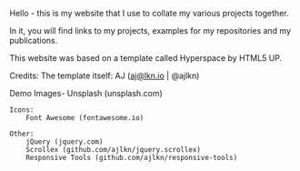 Hello - this is my website that I use to collate my various projects together.

In it, you will find links to my projects, examples for my
repositories and my publications.

This website was based on a template called Hyperspace by HTML5 UP. 

Credits: 
  The template itself: 
    AJ (aj@lkn.io | @ajlkn)

  Demo Images- 
		Unsplash (unsplash.com)

	Icons: 
		Font Awesome (fontawesome.io)

	Other:
		jQuery (jquery.com)
		Scrollex (github.com/ajlkn/jquery.scrollex)
		Responsive Tools (github.com/ajlkn/responsive-tools)


